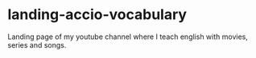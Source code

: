 # landing-accio-vocabulary
Landing page of my youtube channel where I teach english with movies, series and songs.
